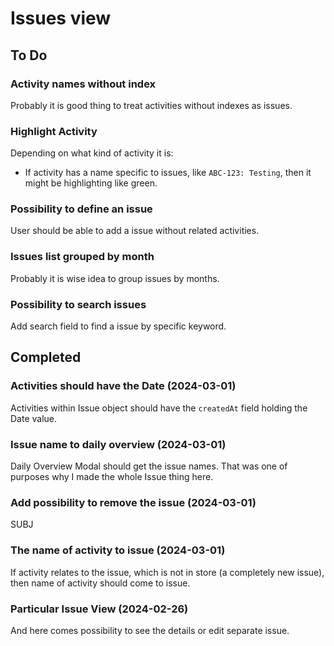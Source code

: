# Issues view

## To Do

### Activity names without index

Probably it is good thing to treat activities without indexes as issues.

### Highlight Activity

Depending on what kind of activity it is:

- If activity has a name specific to issues, like `ABC-123: Testing`, then it might be highlighting like green.

### Possibility to define an issue

User should be able to add a issue without related activities. 

### Issues list grouped by month

Probably it is wise idea to group issues by months. 

### Possibility to search issues

Add search field to find a issue by specific keyword.

## Completed

### Activities should have the Date (2024-03-01)

Activities within Issue object should have the `createdAt` field holding the Date value.

### Issue name to daily overview (2024-03-01)

Daily Overview Modal should get the issue names. That was one of purposes why I made the whole Issue thing here.

### Add possibility to remove the issue (2024-03-01)

SUBJ

### The name of activity to issue (2024-03-01)

If activity relates to the issue, which is not in store (a completely new issue), then name of activity should come to issue.

### Particular Issue View (2024-02-26)

And here comes possibility to see the details or edit separate issue. 


